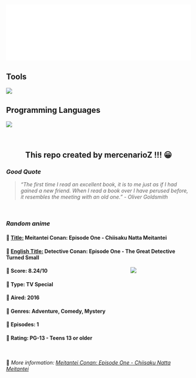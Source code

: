 
<img src="svg/nai.svg" />

<p>
  <h2>Tools</h2>
  <a href="https://skillicons.dev">
    <img src="https://skillicons.dev/icons?i=git,bash,vim,ubuntu,tensorflow,pytorch,docker,raspberrypi" />
  </a>

  <br />

  <h2>Programming Languages</h2>

  <a href="https://skillicons.dev">
    <img src="https://skillicons.dev/icons?i=python,c,cpp" />
  </a>
</p>

<br />

<h2 align="center">This repo created by mercenarioZ !!! 😀</h2>
<h3><i>Good Quote</i></h3>

<blockquote>
<i>
“The first time I read an excellent book, it is to me just as if I had gained a new friend. When I read a book over I have perused before, it resembles the meeting with an old one.” - Oliver Goldsmith
</i>
</blockquote>

<br />

<h3><i>Random anime</i></h3>

<h4>
  <strong>🥭 <u>Title:</u></strong> Meitantei Conan: Episode One - Chiisaku Natta Meitantei
</h4>

<h4>🌿 <u>English Title:</u> Detective Conan: Episode One - The Great Detective Turned Small</h4>

<img align="right" width="165" src=https://cdn.myanimelist.net/images/anime/5/81968.jpg />

<h4>🌱 Score: 8.24/10</h4>

<h4>🌲 Type: TV Special</h4>

<h4>🌴 Aired: 2016</h4>

<h4>🌵 Genres: Adventure, Comedy, Mystery</h4>

<h4>🥑 Episodes: 1</h4>

<h4>🍏 Rating: PG-13 - Teens 13 or older</h4>

<br />

🍂 *More information: [Meitantei Conan: Episode One - Chiisaku Natta Meitantei](https://myanimelist.net/anime/34036/Meitantei_Conan__Episode_One_-_Chiisaku_Natta_Meitantei)*
    
